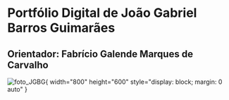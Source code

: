 # Portfólio Digital de João Gabriel Barros Guimarães

## Orientador: Fabrício Galende Marques de Carvalho

   ![foto_JGBG](https://github.com/gabrielbguimaraes/portfolio_dsm-/blob/main/foto_gabriel.jpeg){ width="800" height="600" style="display: block; margin: 0 auto" }